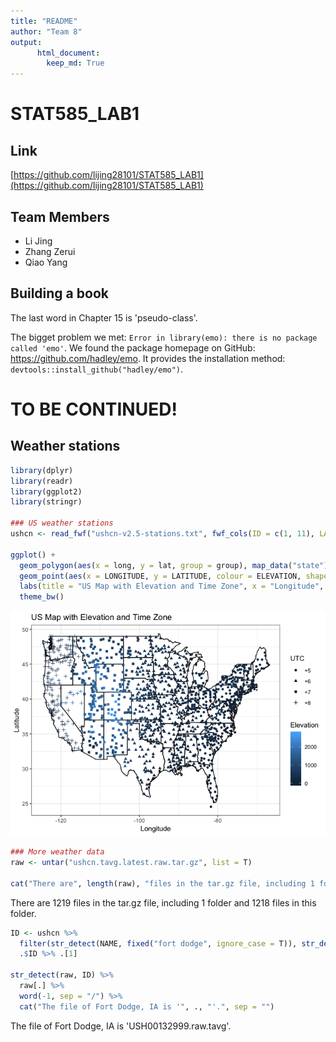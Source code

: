 ```yaml
---
title: "README"
author: "Team 8"
output: 
      html_document:
        keep_md: True
---
```



# STAT585_LAB1

## Link
[https://github.com/lijing28101/STAT585_LAB1](https://github.com/lijing28101/STAT585_LAB1)

## Team Members
- Li Jing
- Zhang Zerui
- Qiao Yang

## Building a book
The last word in Chapter 15 is 'pseudo-class'.

The bigget problem we met: `Error in library(emo): there is no package called 'emo'`. We found the package homepage on GitHub: https://github.com/hadley/emo. It provides the installation method: `devtools::install_github("hadley/emo")`.

# TO BE CONTINUED!



## Weather stations

```r
library(dplyr)
library(readr)
library(ggplot2)
library(stringr)

### US weather stations
ushcn <- read_fwf("ushcn-v2.5-stations.txt", fwf_cols(ID = c(1, 11), LATITUDE = c(13, 20), LONGITUDE = c(22, 30), ELEVATION = c(32, 37), STATE = c(39, 40), NAME = c(42, 71), COMPONENT1 = c(73, 78), COMPONENT2 = c(80, 85), COMPONENT3 = c(87, 92), UTC = c(94, 95)), col_types = cols(UTC = "c"))

ggplot() +
  geom_polygon(aes(x = long, y = lat, group = group), map_data("state"), colour = "black", fill = "white" ) +
  geom_point(aes(x = LONGITUDE, y = LATITUDE, colour = ELEVATION, shape = UTC), ushcn) +
  labs(title = "US Map with Elevation and Time Zone", x = "Longitude", y = "Latitude", color = "Elevation") +
  theme_bw()
```

![](README_files/figure-html/unnamed-chunk-1-1.png)<!-- -->

```r
### More weather data
raw <- untar("ushcn.tavg.latest.raw.tar.gz", list = T)

cat("There are", length(raw), "files in the tar.gz file, including 1 folder and", length(raw) - 1, "files in this folder.")
```

There are 1219 files in the tar.gz file, including 1 folder and 1218 files in this folder.

```r
ID <- ushcn %>%
  filter(str_detect(NAME, fixed("fort dodge", ignore_case = T)), str_detect(STATE, "IA")) %>%
  .$ID %>% .[1]

str_detect(raw, ID) %>%
  raw[.] %>%
  word(-1, sep = "/") %>%
  cat("The file of Fort Dodge, IA is '", ., "'.", sep = "")
```

The file of Fort Dodge, IA is 'USH00132999.raw.tavg'.
